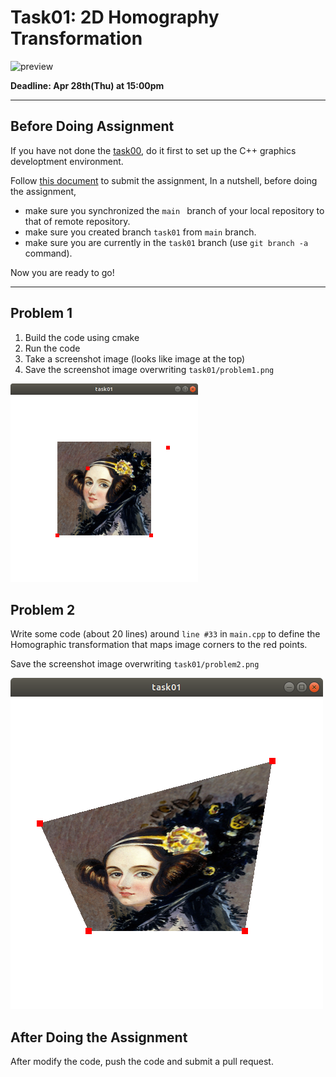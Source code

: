 # Task01: 2D Homography Transformation

![preview](preview.png)

**Deadline: Apr 28th(Thu) at 15:00pm**

----

## Before Doing Assignment

If you have not done the [task00](../task00), do it first to set up the C++ graphics developtment environment.

Follow [this document](../doc/submit.md) to submit the assignment, In a nutshell, before doing the assignment,  
- make sure you synchronized the `main ` branch of your local repository  to that of remote repository.
- make sure you created branch `task01` from `main` branch.
- make sure you are currently in the `task01` branch (use `git branch -a` command).

Now you are ready to go!

---

## Problem 1

1. Build the code using cmake
2. Run the code
3. Take a screenshot image (looks like image at the top)
4. Save the screenshot image overwriting `task01/problem1.png`
 
<img src="problem1.png" width="300">


## Problem 2

Write some code (about 20 lines) around `line #33` in `main.cpp` to define the Homographic transformation that maps image corners to the  red points. 

Save the screenshot image overwriting `task01/problem2.png`

![problem2](problem2.png)


## After Doing the Assignment

After modify the code, push the code and submit a pull request. 
